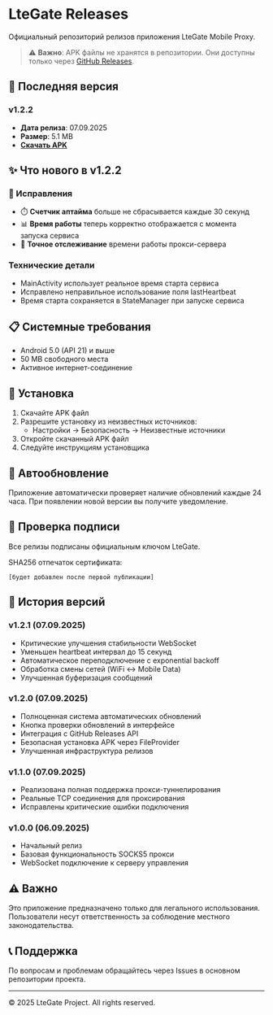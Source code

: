 # LteGate Releases

Официальный репозиторий релизов приложения LteGate Mobile Proxy.

> ⚠️ **Важно**: APK файлы не хранятся в репозитории. Они доступны только через [GitHub Releases](https://github.com/oracleh2/ltegate-releases/releases).

## 📱 Последняя версия

### v1.2.2
- **Дата релиза**: 07.09.2025
- **Размер**: 5.1 MB
- **[Скачать APK](https://github.com/oracleh2/ltegate-releases/releases/download/v1.2.2/ltegate-v1.2.2.apk)**

## ✨ Что нового в v1.2.2

### 🐛 Исправления
- ⏱️ **Счетчик аптайма** больше не сбрасывается каждые 30 секунд
- 📊 **Время работы** теперь корректно отображается с момента запуска сервиса
- 🎯 **Точное отслеживание** времени работы прокси-сервера

### Технические детали
- MainActivity использует реальное время старта сервиса
- Исправлено неправильное использование поля lastHeartbeat
- Время старта сохраняется в StateManager при запуске сервиса

## 📋 Системные требования

- Android 5.0 (API 21) и выше
- 50 MB свободного места
- Активное интернет-соединение

## 🔧 Установка

1. Скачайте APK файл
2. Разрешите установку из неизвестных источников:
   - Настройки → Безопасность → Неизвестные источники
3. Откройте скачанный APK файл
4. Следуйте инструкциям установщика

## 🔄 Автообновление

Приложение автоматически проверяет наличие обновлений каждые 24 часа.
При появлении новой версии вы получите уведомление.

## 🔐 Проверка подписи

Все релизы подписаны официальным ключом LteGate.

SHA256 отпечаток сертификата:
```
[будет добавлен после первой публикации]
```

## 📝 История версий

### v1.2.1 (07.09.2025)
- Критические улучшения стабильности WebSocket
- Уменьшен heartbeat интервал до 15 секунд
- Автоматическое переподключение с exponential backoff
- Обработка смены сетей (WiFi ↔ Mobile Data)
- Улучшенная буферизация сообщений

### v1.2.0 (07.09.2025)
- Полноценная система автоматических обновлений
- Кнопка проверки обновлений в интерфейсе
- Интеграция с GitHub Releases API
- Безопасная установка APK через FileProvider
- Улучшенная инфраструктура релизов

### v1.1.0 (07.09.2025)
- Реализована полная поддержка прокси-туннелирования
- Реальные TCP соединения для проксирования
- Исправлены критические ошибки подключения

### v1.0.0 (06.09.2025)
- Начальный релиз
- Базовая функциональность SOCKS5 прокси
- WebSocket подключение к серверу управления

## ⚠️ Важно

Это приложение предназначено только для легального использования.
Пользователи несут ответственность за соблюдение местного законодательства.

## 📞 Поддержка

По вопросам и проблемам обращайтесь через Issues в основном репозитории проекта.

---

© 2025 LteGate Project. All rights reserved.